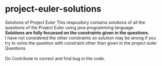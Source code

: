 # project-euler-solutions
Solutions of Project Euler
This respository contains solutions of all the questions of the Project Euler using java programming language.<br>
<b>Solutions are fully focussed on the constraints given in the questions.<br></b>
I have not considered the other constraints so solution may be wrong if you try to solve the question with constraint other than given in the project euler Questions.<br><br>
Do Contribute to correct and find bug in the code.
